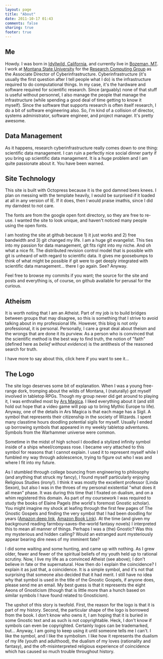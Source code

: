 ```yaml
---
layout: page
title: "About"
date: 2011-10-17 01:43
comments: false
sharing: true
footer: true
---
```


## Me ##

Howdy.  I was born in [Idyllwild, California](http://maps.google.com/maps?q=idyllwild,+ca&ll=33.74561,-116.716175&spn=0.02398,0.049052&hnear=Idyllwild-Pine+Cove,+Riverside,+California&gl=us&t=h&z=15&vpsrc=6), and currently live in [Bozeman, MT](http://maps.google.com/maps?q=45.669693,-111.175576&ll=45.657248,-111.169281&spn=0.322513,0.784836&num=1&t=h&vpsrc=6&gl=us&z=11).  I work at [Montana State University](http://montana.edu) for the [Research Computing Group](http://rcg.montana.edu) as the Associate Director of Cyberinfrastructure.  Cyberinfrastructure (it's usually the first question after I tell people what I do) is the infrastructure required to do computational things.  In my case, it's the hardware and software required for scientific research. Since (arguably) none of that stuff is useful without personnel, I also manage the people that manage the infrastructure (while spending a good deal of time getting to know it myself).  Since the software that supports research is often itself research, I do a bit of software engineering also.  So, I'm kind of a collision of director, systems administrator, software engineer, and project manager. It's pretty awesome.

## Data Management ##

As it happens, research cyberinfrastructure really comes down to one thing: scientific data management.  I can ruin a perfectly nice social dinner party if you bring up scientific data management.  It is a huge problem and I am quite passionate about it. You have been warned.

## Site Technology ##

This site is built with Octopress because it is the god damned bees knees.  I plan on messing with the template heavily, I would be surprised if it loaded at all in any version of IE.  If it does, then I would praise imathis, since I did my darndest to not care.

The fonts are from the google open font directory, so they are free to re-use. I wanted the site to look unique, and haven't noticed many people using the open fonts.

I am hosting the site at github because 1) it just works and 2) free bandwidth and 3) git changed my life.  I am a huge git evangelist. This ties into my passion for data management, git fits right into my niche.  And oh what a nice fit.  The distributed revision control model that is possible with git is unheard of with regard to scientific data. It gives me goosebumps to think of what might be possible if git were to get deeply integrated with scientific data management... there I go again. See?  Anyway.

Feel free to browse my commits if you want; the source for the site and posts and everything is, of course, on github available for perusal for the curious.

## Atheism ##

It is worth noting that I am an Atheist. Part of my job is to build bridges between groups that may disagree, so this is something that I strive to avoid talking about in my professional life.  However, this blog is not only professional, it is personal.  Personally, I care a great deal about theism and the wrongs that are done it its purview.  As a person who is convinced that the scientific method is the best way to find truth, the notion of "faith" (defined here as _belief without evidence_) is the antithesis of the reasoned search for truth.  

<span name='Un-hide' onClick="$('#atheism').toggle();" class='hide-toggle' >I have more to say about this, click here if you want to see it...</span>

<div id='atheism' style='display: none;'>
<p>So, yeah, I have a problem with religion.  

<p>At the root, it's because I have a problem with faith.  I think faith represents the worst of what we can do with our brains.  Much religious dogma is of the "unprovable" kind, and I have yet to be convinced that a premise that is not disprovable is worth any thought at all. And it has caused so much (<em>so much</em>) suffering.</p>

<p>I will not bring any of this up professionally (yes, I am probably one of those people who would not have confronted racist colleagues were I doing my work in the mid 20th century.  yes, i consider religion to be no more deserving of respect than racism.).  I will change subjects if they veer toward faith. I don't think that the argumentative logic smack-down does any good whatsoever. </p> 

<p>However, if you bring your argument to my personal table, I will be happy to politely discuss it.  If I have the time, I always invite in the Jehovah's Witness or Mormon missionaries. They, in this case, have come to my home.  I am convinced that 'God' is not a good explanation for anything, and as such, does not exist. Not only that, but the wrongs done in the name of faith taint the entire enterprise.  I invite (those who wish to try) to show me how one can in good faith (har har) associate oneself with the history, with all of the wrongs done through religion.  The despicable passages in holy books.  The legacy of a corrupt and manipulative priestly class.  The wholesale child abuse committed even today around the world.</p>

<p>It is my sincere hope that one day religion will be seen as a disturbing and embarrassing tradition (much like racism), fit only for fairy tales and history books.  Used to add rough edges to film characters or for shock value.  A plot motivation for a disturbed mind, a product of early abuse. Something that if found in the political arena would mean instantaneous loss of candidacy.  It would be a scandal.</p> 
</div>

## The Logo

The site logo deserves some bit of explanation. When I was a young free-range dork, tromping about the wilds of Montana, I (naturally) got myself involved in tabletop RPGs. Though my group never did get around to playing it, I was enthralled most by [Ars Magica](http://www.atlas-games.com/arm5/). I liked everything about it (and still hold out hope that a video game will pop up to bring Mythic Europe to life). Anyway, one of the details in Ars Magica is that each mage has a Sigil. A symbol that represents their citizenship in the society of Wizards. I spent many classtime hours doodling potential sigils for myself.  Usually I ended up borrowing symbols that appeared in my weekly tabletop adventures. Symbols from the Warhammer universe were common.

Sometime in the midst of high school I doodled a stylized infinity symbol inside of a ships wheel/compass rose. I became very attached to this symbol for reasons that I cannot explain. I used it to represent myself while I fumbled my way through adolescence, trying to figure out who I was and where I fit into my future.

As I stumbled through college bouncing from engineering to philosophy (and anything that struck my fancy), I found myself particularly enjoying Religious Studies (irony!). I think it was mostly the excellent professor (Linda Sexon), but also I was in the throes of my personal existential "what does it all mean" phase. It was during this time that I fixated on dualism, and on a whim registered this domain. As part of my coursework I was required to study the books of Elaine Pagels (the world's foremost Gnostic scholar). You might imagine my shock at leafing through the first few pages of The Gnostic Gospels and finding the very symbol that I had been doodling for years ([Amazon deep link](http://sitb-images.amazon.com/Qffs+v35lep+xxZPirnZh/kiIrUBrpIDoxNJUYN/k5vuMzxKd6yXJ2zDss3IrTHaHaP/XUzFoGI=), [Amazon Book Link](http://www.amazon.com/Gnostic-Gospels-Elaine-Pagels/dp/0679724532#reader_0679724532)). At the time (and given my background reading farmboy-saves-the-world fantasy novels) I interpreted this to mean all manner of things. Perhaps I was a (the) Gnostic? Was this my mysterious and hidden calling? Would an estranged aunt mysteriously appear bearing dire news of my imminent fate?

I did some waiting and some hunting, and came up with nothing. As I grew older, fewer and fewer of the spiritual beliefs of my youth held up to rational scrutiny. Now, I live my life as a convinced Atheist (see above); I don't believe in fate or the supernatural. How then do I explain the coincidence? I explain it as just that, a coincidence. It is a simple symbol, and it's not that surprising that someone also decided that it had merit. I still have no idea why that symbol is used in the title of the Gnostic Gospels, if anyone does, please send me an email. My best guess is that it represents the eight Aeons of Gnosticism (though that is little more than a hunch based on similar symbols I have found related to Gnosticism).

The upshot of this story is twofold. First, the reason for the logo is that it is part of my history. Second, the particular shape of the logo is borrowed from the book. I don't know who owns it, I am hoping that it is buried in some Gnostic text and as such is not copyrightable. Heck, I don't know if symbols can even be copyrighted. Certainly logos can be trademarked, but... Anyway, I am going to keep using it until someone tells me I can't. I like the symbol, and I like the symbolism. I like how it represents the dualism of my life (youth and adulthood), the dualism of my loves (rationality and fantasy), and the oft-misinterpreted religious experience of coincidence which has caused so much trouble throughout history.

